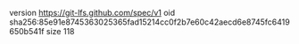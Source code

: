 version https://git-lfs.github.com/spec/v1
oid sha256:85e91e8745363025365fad15214cc0f2b7e60c42aecd6e8745fc6419650b541f
size 118
